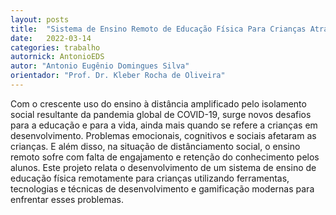 ```yaml
---
layout: posts
title:  "Sistema de Ensino Remoto de Educação Física Para Crianças Através da Gamificação"
date:   2022-03-14
categories: trabalho
autornick: AntonioEDS
autor: "Antonio Eugênio Domingues Silva"
orientador: "Prof. Dr. Kleber Rocha de Oliveira"
---
```

Com o crescente uso do ensino à distância amplificado pelo isolamento social resultante da pandemia global de COVID-19, surge novos desafios para a educação e para a vida, ainda mais quando se refere a crianças em desenvolvimento. Problemas emocionais, cognitivos e sociais afetaram as crianças. E além disso, na situação de distânciamento social, o ensino remoto sofre com falta de engajamento e retenção do conhecimento pelos alunos. Este projeto relata o desenvolvimento de um sistema de ensino de educação física remotamente para crianças utilizando ferramentas, tecnologias e técnicas de desenvolvimento e gamificação modernas para enfrentar esses problemas.
